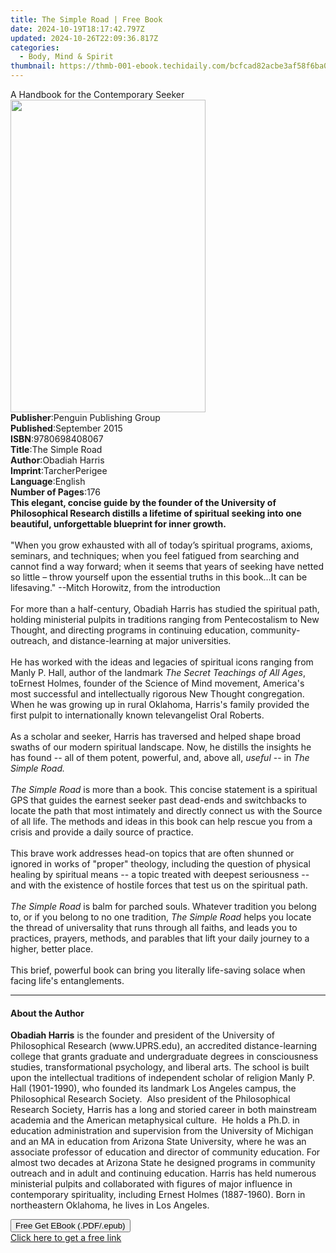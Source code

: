 ```yaml
---
title: The Simple Road | Free Book
date: 2024-10-19T18:17:42.797Z
updated: 2024-10-26T22:09:36.817Z
categories:
  - Body, Mind & Spirit
thumbnail: https://thmb-001-ebook.techidaily.com/bcfcad82acbe3af58f6ba0d53c95fd98656f2801bf2aaa5f0c912155b1ff0259.jpg
---
```

<main id="book-container">
  <div class="flex flex-col">
    <div class="book-brief flex-1 py-6 px-4 sm:p-6 md:py-10 md:px-8">
      <!-- brief-->
      <div class="book-brief-main">A Handbook for the Contemporary Seeker</div>
    </div>
    <div
      class="book-meta-info flex-1 grid gap-4 col-start-1 col-end-3 row-start-1 sm:mb-6 sm:grid-cols-4 lg:gap-6 lg:col-start-2 lg:row-end-6 lg:row-span-6 lg:mb-0"
    >
      <div
        class="book-meta-info-left place-content-center mt-4 p-4 text-sm leading-6 col-start-2 col-span-2 dark:text-slate-400"
      >
        <img
          class="w-full h-500 object-cover rounded-lg sm:h-255 sm:col-span-2 lg:col-span-full"
          src="https://img-001-ebook.techidaily.com/dce291e2a565df1ee142ad3781a9e5d678eec3dad235cdd8a967e9aa5ba72bd0.jpg"
          alt=""
          width="312"
          height="500"
        />
      </div>
      <div
        class="book-meta-info-right mt-2 col-start-1 row-start-2 col-span-3 self-center"
      >
        <!-- meta data  -->
        <div class="flex flex-col px-4 md:px-8">
          <div class="flex-1">
            <strong>Publisher</strong>:<span class="px-2"
              >Penguin Publishing Group</span
            >
          </div>
          <div class="flex-1">
            <strong>Published</strong>:<span class="px-2">September 2015</span>
          </div>
          <div class="flex-1">
            <strong>ISBN</strong>:<span class="px-2">9780698408067</span>
          </div>
          <div class="flex-1">
            <strong>Title</strong>:<span class="px-2">The Simple Road</span>
          </div>
          <div class="flex-1">
            <strong>Author</strong>:<span class="px-2">Obadiah Harris</span>
          </div>
          <div class="flex-1">
            <strong>Imprint</strong>:<span class="px-2">TarcherPerigee</span>
          </div>
          <div class="flex-1">
            <strong>Language</strong>:<span class="px-2">English</span>
          </div>
          <div class="flex-1">
            <strong>Number of Pages</strong>:<span class="px-2">176</span>
          </div>
        </div>
      </div>
    </div>
    <div class="book-description flex-1 py-6 px-4 sm:p-6 md:py-10 md:px-8">
      <div class="book-description-main">
        <div accordion-content="" id="description">
          <b
            >This elegant, concise guide by the founder of the University of
            Philosophical Research distills a lifetime of spiritual seeking into
            one beautiful, unforgettable blueprint for inner growth.&nbsp; </b
          ><br /><br />"When you grow exhausted with all of today’s spiritual
          programs, axioms, seminars, and techniques; when you feel fatigued
          from searching and cannot find a way forward; when it seems that years
          of seeking have netted so little – throw yourself upon the essential
          truths in this book…It can be lifesaving." --Mitch Horowitz, from the
          introduction<br /><br />For more than a half-century, Obadiah Harris
          has studied the spiritual path, holding ministerial pulpits in
          traditions ranging from Pentecostalism to New Thought, and directing
          programs in continuing education, community-outreach, and
          distance-learning at major universities.<br /><br />He has worked with
          the ideas and legacies of spiritual icons ranging from Manly P. Hall,
          author of the landmark <i>The Secret Teachings of All Ages</i>, to<b
          ></b>Ernest Holmes, founder of the Science of Mind movement, America's
          most successful and intellectually rigorous New Thought congregation.
          When he was growing up in rural Oklahoma, Harris's family provided the
          first pulpit to internationally known televangelist Oral Roberts.<br /><br />As
          a scholar and seeker, Harris has traversed and helped shape broad
          swaths of our modern spiritual landscape. Now, he distills the
          insights he has found -- all of them potent, powerful, and, above all,
          <i>useful</i> -- in <i>The Simple Road. </i><br /><br /><i
            >The Simple Road</i
          >
          is more than a book. This concise statement is a spiritual GPS that
          guides the earnest seeker past dead-ends and switchbacks to locate the
          path that most intimately and directly connect us with the Source of
          all life. The methods and ideas in this book can help rescue you from
          a crisis and provide a daily source of practice.&nbsp;<br /><br />This
          brave work addresses head-on topics that are often shunned or ignored
          in works of "proper" theology, including the question of physical
          healing by spiritual means -- a topic treated with deepest seriousness
          -- and with the existence of hostile forces that test us on the
          spiritual path.&nbsp;<br /><br /><i>The Simple Road</i> is balm for
          parched souls. Whatever tradition you belong to, or if you belong to
          no one tradition, <i>The Simple Road</i> helps you locate the thread
          of universality that runs through all faiths, and leads you to
          practices, prayers, methods, and parables that lift your daily journey
          to a higher, better place.<br /><br />This brief, powerful book can
          bring you literally life-saving solace when facing life's
          entanglements.
        </div>
        <div class="accordion-fader"></div>
      </div>
    </div>
    <div class="book-excerpts flex-1 py-6 px-4 sm:p-6 md:py-10 md:px-8">
      <!-- excerpts-->
      <div class="book-excerpts-main">
        <hr />
        <h4 class="placeholder placeholder-heading">
          <span>About the Author</span>
        </h4>
        <p>
          <b>Obadiah Harris</b> is the founder and president of the University
          of Philosophical Research (www.UPRS.edu), an accredited
          distance-learning college that grants graduate and undergraduate
          degrees in consciousness studies, transformational psychology, and
          liberal arts. The school is built upon the intellectual traditions of
          independent scholar of religion Manly P. Hall (1901-1990), who founded
          its landmark Los Angeles campus, the Philosophical Research Society.
          &nbsp;Also president of the Philosophical Research Society, Harris has
          a long and storied career in both mainstream academia and the American
          metaphysical culture. &nbsp;He holds a Ph.D. in education
          administration and supervision from the University of Michigan and an
          MA in education from Arizona State University, where he was an
          associate professor of education and director of community education.
          For almost two decades at Arizona State he designed programs in
          community outreach and in adult and continuing education. Harris has
          held numerous ministerial pulpits and collaborated with figures of
          major influence in contemporary spirituality, including Ernest Holmes
          (1887-1960). Born in northeastern Oklahoma, he lives in Los Angeles.
        </p>
      </div>
    </div>
    <div
      class="book-about-author flex-1 py-6 px-4 sm:p-6 md:py-10 md:px-8"
    ></div>
    <div class="book-free-get flex-1 py-6 px-4 sm:p-6 md:py-10 md:px-8">
      <button
        id="btn-free-get"
        class="bg-blue-500 hover:bg-blue-700 text-white font-bold py-2 px-4 rounded"
      >
        Free Get EBook (.PDF/.epub)
      </button>
      <div id="countdown-display" class="px-2 text-lg mt-2"></div>
      <a
        id="free-link"
        class="hidden bg-blue-500 hover:bg-blue-700 text-white font-bold py-2 px-4 rounded"
        href="https://www.ebooks.com/en-us/book/1924696/the-simple-road/obadiah-harris/"
        target="_blank"
        >Click here to get a free link</a
      >
    </div>
    <script>
      let countdownTime = 0;
      let countdownInterval = null;
      document
        .getElementById('btn-free-get')
        .addEventListener('click', startCountdown);
      function startCountdown() {
        countdownTime = new Date().getTime() + 60000 * 3;
        countdownInterval = setInterval(updateCountdown, 1000);
        document.getElementById('btn-free-get').disabled = true;
        document
          .getElementById('btn-free-get')
          .classList.add('bg-gray-500', 'cursor-not-allowed');
      }
      function updateCountdown() {
        let currentTime = new Date().getTime();
        let timeLeft = countdownTime - currentTime;
        let secondsLeft = Math.floor(timeLeft / 1000);
        document.getElementById('countdown-display').innerHTML =
          `Remaining time: ${secondsLeft} seconds.`;
        if (secondsLeft <= 0) {
          clearInterval(countdownInterval);
          document.getElementById('btn-free-get').classList.add('hidden');
          document.getElementById('free-link').classList.remove('hidden');
          document.getElementById('countdown-display').innerHTML = '';
        }
      }
    </script>
  </div>
</main>

<ins class="adsbygoogle"
      style="display:block"
      data-ad-client="ca-pub-7571918770474297"
      data-ad-slot="8358498916"
      data-ad-format="auto"
      data-full-width-responsive="true"></ins>
    